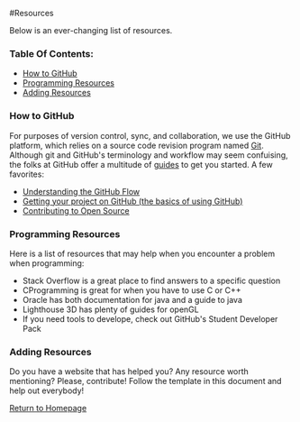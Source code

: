 #Resources

Below is an ever-changing list of resources.

<h3>Table Of Contents:</h3>
<ul>
<li><a href="#GitHub">How to GitHub</a></li>
<li><a href="#Programming">Programming Resources</a></li>
<li><a href="#AddStuff">Adding Resources</a></li>
</ul>

<h3 id="GitHub">How to GitHub</h3>

For purposes of version control, sync, and collaboration, we use the GitHub platform, which relies on a source code
revision program named [Git](https://en.wikipedia.org/wiki/Git_(software)). Although git and GitHub's terminology
and workflow may seem confuising, the folks at GitHub offer a multitude of [guides](https://guides.github.com/) to get
you started. A few favorites:
<ul>
<li><a href="https://guides.github.com/introduction/flow/" target="_blank">Understanding the GitHub Flow</a></li>
<li><a href="https://guides.github.com/introduction/getting-your-project-on-github/" target="_blank">Getting your project on GitHub (the basics of using GitHub)</a></li>
<li><a href="https://guides.github.com/activities/contributing-to-open-source/#contributing" target="_blank">Contributing to Open Source</a></li>
</ul>

<h3 id="Programming">Programming Resources</h3>
Here is a list of resources that may help when you encounter a problem when programming:
<ul>
<li><a herf="http://stackoverflow.com/">Stack Overflow</a> is a great place to find answers to a specific question</li>
<li><a herf="http://www.cprogramming.com/">CProgramming</a> is great for when you have to use C or C++</li>
<li>Oracle has both <a herf="http://docs.oracle.com/javase/7/docs/api/">documentation for java</a> and a <a herf="https://docs.oracle.com/javase/tutorial/">guide to java</a></li>
<li><a herf="http://www.lighthouse3d.com/">Lighthouse 3D</a> has plenty of guides for openGL</li>
<li>If you need tools to develope, check out <a herf="https://education.github.com/pack">GitHub's Student Developer Pack</a></li>
</ul>

<h3 id="AddStuff">Adding Resources</h3>

Do you have a website that has helped you? Any resource worth mentioning? Please, contribute! Follow the template in this
document and help out everybody!

<a href="https://github.com/MtLebanonComputerClub/Home-Repository/">Return to Homepage</a>
